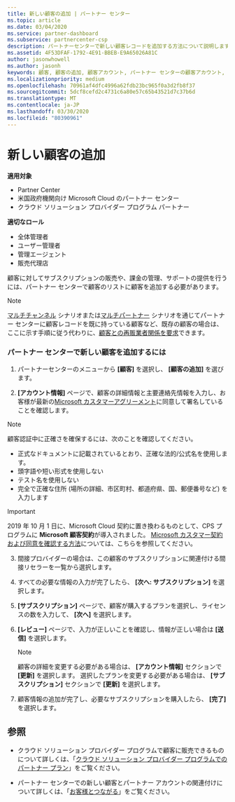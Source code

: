 ```yaml
---
title: 新しい顧客の追加 | パートナー センター
ms.topic: article
ms.date: 03/04/2020
ms.service: partner-dashboard
ms.subservice: partnercenter-csp
description: パートナーセンターで新しい顧客レコードを追加する方法について説明します。 その後、顧客のサブスクリプションを販売したり、請求を管理したり、カスタマーサポートを提供したりすることができます。
ms.assetid: 4F53DFAF-1792-4E91-BBEB-E9A65026A81C
author: jasonwhowell
ms.author: jasonh
keywords: 顧客, 顧客の追加, 顧客アカウント, パートナー センターの顧客アカウント, お客様, お客様の追加, 顧客アカウントの作成
ms.localizationpriority: medium
ms.openlocfilehash: 70961af4dfc4996a62fdb23bc965f0a3d2fb8f37
ms.sourcegitcommit: 5dcf8cefd2c4731c6a80e57c65b43521d7c37b6d
ms.translationtype: MT
ms.contentlocale: ja-JP
ms.lasthandoff: 03/30/2020
ms.locfileid: "80390961"
---
```

# <a name="add-a-new-customer"></a>新しい顧客の追加 

**適用対象**

- Partner Center
- 米国政府機関向け Microsoft Cloud のパートナー センター
- クラウド ソリューション プロバイダー プログラム パートナー

**適切なロール**

- 全体管理者
- ユーザー管理者
- 管理エージェント
- 販売代理店


顧客に対してサブスクリプションの販売や、課金の管理、サポートの提供を行うには、パートナー センターで顧客のリストに顧客を追加する必要があります。

>[!NOTE]
>[マルチチャンネル](multichannel.md) シナリオまたは[マルチパートナー](multipartner.md) シナリオを通じてパートナー センターに顧客レコードを既に持っている顧客など、既存の顧客の場合は、ここに示す手順に従う代わりに、[顧客との再販業者関係を要求](request-a-relationship-with-a-customer.md)できます。

### <a name="to-add-a-new-customer-in-partner-center"></a>パートナー センターで新しい顧客を追加するには

1. パートナーセンターのメニューから **[顧客]** を選択し、 **[顧客の追加]** を選びます。

2. **[アカウント情報]** ページで、顧客の詳細情報と主要連絡先情報を入力し、お客様が最新の[Microsoft カスタマーアグリーメント](agreements.md)に同意して署名していることを確認します。

>[!NOTE]
>
>顧客認証中に正確さを確保するには、次のことを確認してください。
>- 正式なドキュメントに記載されているとおり、正確な法的/公式名を使用します。
>- 頭字語や短い形式を使用しない
>- テスト名を使用しない
>- 完全で正確な住所 (場所の詳細、市区町村、都道府県、国、郵便番号など) を入力します


>[!IMPORTANT] 
> 2019 年 10 月 1 日に、Microsoft Cloud 契約に置き換わるものとして、CPS プログラムに **Microsoft 顧客契約**が導入されました。 [Microsoft カスタマー契約および同意を確認する方法](confirm-customer-agreement.md)については、こちらを参照してください。
  
3. 間接プロバイダーの場合は、この顧客のサブスクリプションに関連付ける間接リセラーを一覧から選択します。

4. すべての必要な情報の入力が完了したら、 **[次へ: サブスクリプション]** を選択します。

5. **[サブスクリプション]** ページで、顧客が購入するプランを選択し、ライセンスの数を入力して、 **[次へ]** を選択します。

6. **[レビュー]** ページで、入力が正しいことを確認し、情報が正しい場合は **[送信]** を選択します。

    >[!NOTE]
    >顧客の詳細を変更する必要がある場合は、 **[アカウント情報]** セクションで **[更新]** を選択します。 選択したプランを変更する必要がある場合は、 **[サブスクリプション]** セクションで **[更新]** を選択します。

7. 顧客情報の追加が完了し、必要なサブスクリプションを購入したら、 **[完了]** を選択します。

## <a name="see-also"></a>参照

- クラウド ソリューション プロバイダー プログラムで顧客に販売できるものについて詳しくは、「[クラウド ソリューション プロバイダー プログラムでのパートナー プラン](csp-offers.md)」をご覧ください。

- パートナー センターでの新しい顧客とパートナー アカウントの関連付けについて詳しくは、「[お客様とつながる](customer-accounts.md)」をご覧ください。
